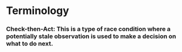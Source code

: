 # Terminology

### Check-then-Act: This is a type of race condition where a potentially stale observation is used to make a decision on what to do next.

